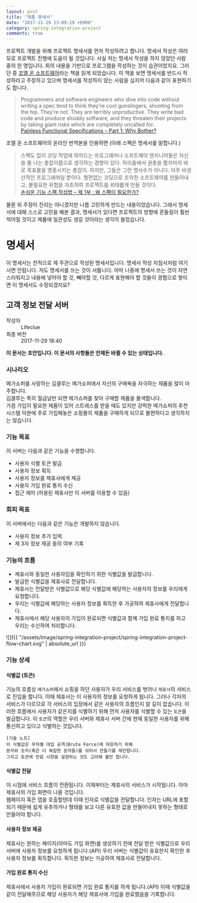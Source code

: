 ```yaml
---
layout: post
title: "제품 명세서"
date: "2017-11-29 23:09:19 +0900"
category: spring-integration-project
comments: true
---
```


프로젝트 개발을 위해 프로젝트 명세서를 먼저 작성하려고 합니다. 명세서 작성은 여러모로 프로젝트 진행에 도움이 될 것입니다.
사실 저는 명세서 작성을 하지 않았던 사람 중의 한 명입니다. 회의 내용을 기반으로 프로그램을 작성하는 것이 습관이었지요.
그러던 중 [조엘 온 소프트웨어](https://books.google.co.kr/books?id=8pZjMgAACAAJ)라는 책을 읽게 되었습니다. 이 책을 보면 명세서를 반드시 작성하라고 주장하고 있으며 명세서를 작성하지 않는 사람을 심지어 다음과 같이 표현하기도 합니다.

>Programmers and software engineers who dive into code without writing a spec tend to think they’re cool gunslingers, shooting from the hip. They’re not. They are terribly unproductive. They write bad code and produce shoddy software, and they threaten their projects by taking giant risks which are completely uncalled for.  
[Painless Functional Specifications – Part 1: Why Bother?](https://www.joelonsoftware.com/2000/10/02/painless-functional-specifications-part-1-why-bother/)

조엘 온 소프트웨어의 온라인 번역본을 인용하면 (아래 스펙은 명세서를 말합니다.)
>스펙도 없이 코딩 작업에 뛰어드는 프로그래머나 소프트웨어 엔지니어들은 자신을 폼 나는 총잡이쯤으로 생각하는 경향이 있다. 허리춤에서 권총을 뽑자마자 바로 목표물을 명중시키는 총잡이. 하지만, 그들은 그런 명사수가 아니다. 아주 비생산적인 프로그래머일 뿐이다. 형편없는 코딩으로 조악한 소프트웨어를 만들어내고, 불필요한 위험을 자초하여 프로젝트를 위태롭게 만들 것이다.  
[손쉬운 기능 스펙 작성법 – 제 1부 : 왜 스펙이 필요한가?](http://korean.joelonsoftware.com/PainlessSpecs/1.html)

물론 위 주장이 진리는 아니겠지만 나름 고민하게 만드는 내용이었습니다. 그래서 명세서에 대해 스스로 고민을 해본 결과, 명세서가 있다면 프로젝트의 방향에 흔들림이 훨씬 적어질 것이고 제품에 일관성도 생길 것이라는 생각이 들었습니다.

# 명세서
이 명세서는 전적으로 제 주관으로 작성된 명세서입니다. 명세서 작성 지침서처럼 여기시면 안됩니다. 저도 명세서를 쓰는 것이 서툽니다. 아마 나중에 명세서 쓰는 것이 자연스러워지고 내용에 넣어야 할 것, 빼야할 것, 다르게 표현해야 할 것들이 경험으로 쌓이면 이 명세서도 수정되겠지요?

## 고객 정보 전달 서버
<dl>
<dt>작성자</dt>
<dd>Lifeclue</dd>
<dt>최종 버전</dt>
<dd>2017-11-29 18:40</dd>
</dl>

**이 문서는 초안입니다. 이 문서의 사항들은 언제든 바뀔 수 있는 상태입니다.**

### 시나리오
메가쇼퍼를 사랑하는 김클루는 메가쇼퍼에서 자신의 구매욕을 자극하는 제품을 많이 마주합니다.  
김클루는 특히 월급날만 되면 메가쇼퍼를 찾아 구매할 제품을 물색합니다.  
가끔 가입이 필요한 제품이 있어 스트레스를 받을 때도 있지만 강력한 메가쇼퍼의 추천 시스템 덕분에 주로 가입해놓은 쇼핑몰의 제품을 구매하게 되므로 불편하다고 생각하지는 않습니다.

### 기능 목표
이 서버는 다음과 같은 기능을 수행합니다.
- 사용자 식별 토큰 발급
- 사용자 정보 획득
- 사용자 정보를 제휴사에게 제공
- 사용자 가입 완료 통지 수신
- 접근 제어 (허용된 제휴사만 이 서버를 이용할 수 있음)

### 회피 목표
이 서버에서는 다음과 같은 기능은 개발하지 않습니다.
- 사용자 정보 추가 입력
- 제 3자 정보 제공 동의 여부 기록

### 기능의 흐름
- 제휴사와 동일한 사용자임을 확인하기 위한 식별값을 발급합니다.
- 발급한 식별값을 제휴사로 전달합니다.
- 제휴사는 전달받은 식별값으로 해당 식별값에 해당하는 사용자의 정보를 우리에게 요청합니다.
- 우리는 식별값에 해당하는 사용자 정보를 획득한 후 가공하여 제휴사에게 전달합니다.
- 제휴사에서 해당 사용자의 가입이 완료되면 식별값과 함께 가입 완료 통지를 하고 우리는 수신하여 처리합니다.

![]({{ "/assets/image/spring-integration-project/spring-integration-project-flow-chart.svg" | absolute_url }})

### 기능 상세
#### 식별값 (토큰)
기능의 흐름상 `메가쇼퍼`에서 쇼핑을 하던 사용자가 우리 서비스를 벗어나 `제휴사`의 서비스로 진입을 합니다. 이때 제휴사는 이 사용자의 정보를 요청하게 됩니다. 그러나 각자의 서비스가 다르므로 각 서비스의 입장에서 같은 사용자의 흐름인지 알 길이 없습니다. 이러한 흐름에서 사용자가 같은지를 식별하기 위해 먼저 사용자를 식별할 수 있는 `토큰`을 발급합니다. 이 `토큰`의 역할은 우리 서버와 제휴사 서버 간에 현재 동일한 사용자를 위해 통신하고 있다고 식별하는 것입니다.
```
[기술 노트]
이 식별값은 무차별 대입 공격(Brute Force)에 대응하기 위해  
문자와 숫자(혹은 더 복잡한 문자들)를 섞어서 만들기를 제안합니다.
그리고 토큰에 만료 시한을 설정하는 것도 고려해 볼만 합니다.
```

#### 식별값 전달
이 시점에 서비스 흐름이 전환됩니다. 이제부터는 제휴사의 서비스가 시작됩니다. 아마 제휴사의 가입 화면이 나올 것입니다.  
웹페이지 혹은 앱을 호출할텐데 이때 인자로 식별값을 전달합니다. 인자는 URL에 포함되기 때문에 쉽게 유추하거나 형태를 보고 다른 유효한 값을 만들어내지 못하는 형태로 만들어야 합니다.

#### 사용자 정보 제공
제휴사는 원하는 페이지(아마도 가입 화면)를 생성하기 전에 전달 받은 식별값으로 우리 서버에 사용자 정보를 요청하게 됩니다.(API) 우리 서버는 식별값이 유효한지 확인한 후 사용자 정보를 획득합니다. 획득한 정보는 가공하여 제휴사로 전달합니다.

#### 가입 완료 통지 수신
제휴사에서 사용자 가입이 완료되면 가입 완료 통지를 하게 됩니다.(API) 이때 식별값을 같이 전달해주므로 해당 사용자가 해당 제휴사에 가입을 완료했음을 기록합니다.
